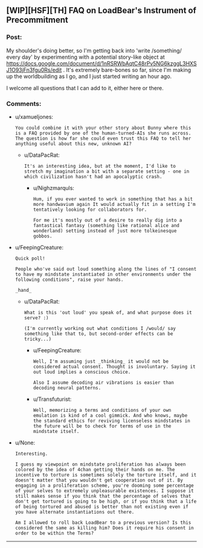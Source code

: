 ## [WIP][HSF][TH] FAQ on LoadBear's Instrument of Precommitment

### Post:

My shoulder's doing better, so I'm getting back into 'write /something/ every day' by experimenting with a potential story-like object at https://docs.google.com/document/d/1nRSRWbAqtC48rPv5NG6kzggL3HXSJ1O93jFn3fgu0Rs/edit . It's extremely bare-bones so far, since I'm making up the worldbuilding as I go, and I just started writing an hour ago.

I welcome all questions that I can add to it, either here or there.

### Comments:

- u/xamueljones:
  ```
  You could combine it with your other story about Bunny where this is a FAQ provided by one of the human-turned-AIs she runs across. The question is how far she could even trust this FAQ to tell her anything useful about this new, unknown AI?
  ```

  - u/DataPacRat:
    ```
    It's an interesting idea, but at the moment, I'd like to stretch my imagination a bit with a separate setting - one in which civilization hasn't had an apocalyptic crash.
    ```

    - u/Nighzmarquls:
      ```
      Hum, if you ever wanted to work in something that has a bit more handwavium again It would actually fit in a setting I'm tentatively looking for collaborators for.

      For me it's mostly out of a desire to really dig into a fantastical fantasy (something like rational alice and wonderland) setting instead of just more tolkeinesque gobbos.
      ```

- u/FeepingCreature:
  ```
  Quick poll!

  People who've said out loud something along the lines of "I consent to have my mindstate instantiated in other environments under the following conditions", raise your hands.

  _hand_
  ```

  - u/DataPacRat:
    ```
    What is this 'out loud' you speak of, and what purpose does it serve? :)

    (I'm currently working out what conditions I /would/ say something like that to, but second-order effects can be tricky...)
    ```

    - u/FeepingCreature:
      ```
      Well, I'm assuming just _thinking_ it would not be considered actual consent. Thought is involuntary. Saying it out loud implies a conscious choice.

      Also I assume decoding air vibrations is easier than decoding neural patterns.
      ```

    - u/Transfuturist:
      ```
      Well, memorizing a terms and conditions of your own emulation is kind of a cool gimmick. And who knows, maybe the standard ethics for reviving licenseless mindstates in the future will be to check for terms of use in the mindstate itself.
      ```

- u/None:
  ```
  Interesting.

  I guess my viewpoint on mindstate proliferation has always been colored by the idea of 4chan getting their hands on me. The incentive to torture is sometimes solely the torture itself, and it doesn't matter that you wouldn't get cooperation out of it. By engaging in a proliferation scheme, you're dooming some percentage of your selves to extremely unpleasurable existences. I suppose it still makes sense if you think that the percentage of selves that don't get tortured is going to be high, or if you think that a life of being tortured and abused is better than not existing even if you have alternate instantiations out there.

  Am I allowed to roll back LoadBear to a previous version? Is this considered the same as killing him? Does it require his consent in order to be within the Terms?
  ```

---

